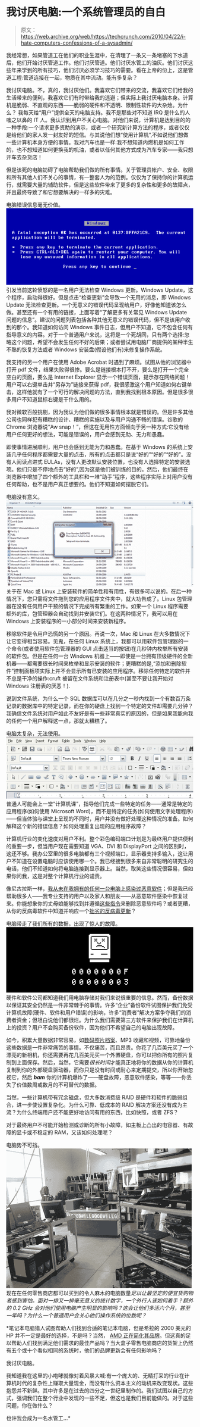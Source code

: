 # 我讨厌电脑:一个系统管理员的自白

> 原文：<https://web.archive.org/web/https://techcrunch.com/2010/04/22/i-hate-computers-confessions-of-a-sysadmin/>

我经常想，如果管道工在他们的职业生涯中，在清理了一条又一条堵塞的下水道后，他们开始讨厌管道工作。他们讨厌管道。他们讨厌水管工的油灰。他们讨厌这些年来学到的所有技巧，他们讨厌必须学习技巧的需要。看在上帝的份上，这是管道工程:管道连接在一起，物质在其中流动。能有多复杂？

我讨厌电脑。不，真的，我讨厌他们。我喜欢它们带来的交流，我喜欢它们给我的生活带来的便利，我喜欢它们有时带给我的逃避；但实际上我讨厌电脑本身。计算机是脆弱、不直观的东西——脆弱的硬件和不透明、限制性软件的大杂烩。为什么？
 我每天给“用户”提供全天的电脑支持。我不是那些对不知道 IRQ 是什么的人嗤之以鼻的 IT 人。我认识到用户不关心电脑。对他们来说，计算机是达到目的的一种手段:一个请求更多资助的演示，或者一个研究新计算方法的程序，或者仅仅是给他们的家人发一封友好的短信。与其说他们想“使用计算机”,不如说他们想做一些计算机本身方便的事情。我对汽车也是一样:我不想知道内燃机是如何工作的，也不想知道如何更换我的机油，或者以任何其他方式成为汽车专家——我只想开车去杂货店！

但是该死的电脑妨碍了电脑帮助我们做的所有事情。关于管理员帐户、安全、权限和所有其他人们不关心的事情，有一整套人为的范例。仅仅为了保持你的计算机运行，就需要大量的辅助软件，但是这些软件带来了更多的复杂性和更多的故障点，并且最终导致了和它想要解决的一样多的灾难。

电脑错误信息毫无价值。
![](img/6d43f777cea7290bf8a0f32b6cae7cae.png "windows_9x_bsod")
引发当前这轮愤怒的是一名用户无法检查 Windows 更新。Windows Update，这个程序，启动得很好。但是点击“检查更新”会导致一个无用的消息，即 Windows Update 无法检查更新。一个无意义的错误代码呈现给用户，好像他知道该怎么做。甚至还有一个有用的链接，上面写着“了解更多有关常见 Windows Update 问题的信息”。建议的问题列表包括各种其他无意义的错误代码，但不是该用户收到的那个。我知道如何访问 Windows 事件日志，但用户不知道，它不包含任何有指导意义的内容。对于一个普通用户来说，这将是一个死胡同，只有两个选择:忽略这个问题，希望不会发生任何不好的后果；或者尝试用电脑厂商提供的某种半生不熟的恢复方法或者 Windows 安装盘(假设他们有)来修复操作系统。

我支持的另一个用户在使用 Adobe Acrobat 时遇到了麻烦。试图从他的浏览器中打开 pdf 文件，结果失败得很惨。要么是链接根本打不开，要么是打开一个完全空白的页面，要么是 Internet Explorer 显示一个错误页面，提示存在网络问题！用户可以右键单击并“另存为”链接来获得 pdf，我很感激这个用户知道如何右键单击，这样他就有了一个可行的解决问题的方法，直到我找到根本原因。但是很多很多用户不知道鼠标右键是干什么用的。

我对微软百般挑剔，因为我认为他们做的很多事情根本就是错误的。但是许多其他公司也同样犯有糟糕的设计、糟糕的实施以及与用户沟通不畅的错误。谷歌的 Chrome 浏览器说“Aw snap！”，但这在无用性方面倾向于另一种方式:它没有给用户任何更好的想法，可能是错误的，用户会感到无助、无力和愚蠢。

即使事情进展顺利，用户也会感到无能为力和愚蠢。在基于 Windows 的系统上安装几乎任何程序都需要大量的点击，所有的点击都只是说“好的”“好的”“好的”。没有人阅读点进式 EULAs，没有人更改默认安装位置，也没有人选择特定的安装选项。他们只是不停地点击“好的”,因为这是他们被训练的目的。然后，他们最终在浏览器中增加了四个额外的工具栏和一堆“助手”程序，这些程序实际上对用户没有任何帮助，也不是用户真正想要的。他们不知道如何摆脱它们。

电脑没有意义。
[![](img/d7dc4637ff506c611cca9d7966f85edc.png "uninstall-fail")](https://web.archive.org/web/20221007163546/http://www.sevenforums.com/software/25129-troubleshooting-error-message-pc-probe2.html) 
关于在 Mac 或 Linux 上安装软件的简单性和有用性，有很多可以说的。在后一种情况下，您只需将文件拖到您的应用程序文件夹中，就大功告成了。Linux 包管理器在没有任何用户干预的情况下完成所有繁重的工作。如果一个 Linux 程序需要额外的库，包管理器会自动找到并安装它们。在这两种情况下，我可以用在 Windows 上安装程序的一小部分时间来安装新程序。

移除软件是令用户恐慌的另一个原因。再说一次，Mac 和 Linux 在大多数情况下让它变得相当容易。见鬼，在任何 Linux 系统上，我都可以用软件包管理器的一个命令(或者使用软件包管理器的 GUI 点击适当的按钮)在几秒钟内枚举所有安装的软件包。但是在任何一台 Windows 机器上——即使是一台拥有顶级硬件的全新机器——都需要很长时间来枚举和显示安装的软件；更糟糕的是,“添加和删除软件”控制面板项实际上并不会显示所有已安装的应用程序。移除任何特定的软件并不总是干净的操作:cruft 被留在文件系统和注册表中(甚至不要让我开始对 Windows 注册表的厌恶！).

说到文件系统，为什么一个 SQL 数据库可以在几分之一秒内找到一个有数百万条记录的数据库中的特定记录，而在你的硬盘上找到一个特定的文件却需要几分钟？我确信文件系统对用户如此不友好是有一些非常真实的原因的，但是如果我能向我的任何一个用户解释这一点，那就太糟糕了。

电脑太复杂，无法使用。
![](img/23f85cd966bbe0f12ee5b2ff02f5c35a.png "arrrrgh")
普通人可能会上一堂“计算机课”，指导他们完成一些特定的任务——通常是特定的应用程序(如何使用 Microsoft Word)，而不是特定的任务(如何使用文字处理程序)——但当体验与课堂上呈现的不同时，用户并没有做好处理这种情况的准备。如何解释这个新的错误信息？如何处理重复出现的应用程序故障？

计算机行业的变化速度对用户不利。整个彩色编码端口计划是为最终用户提供便利的重要一步，但当用户现在需要知道 VGA、DVI 和 DisplayPort 之间的区别时，这还不够。我办公室里的很多电脑都有三个视频端口，显示器支持多输入，这让用户不知道在设置电脑时应该使用哪一个。我已经接到很多来自非常聪明的研究生的电话，他们不知道如何将电脑连接到显示器上。当然，取笑这些情况很容易，但如果你问我，这是对整个计算机行业的谴责。

像尼古拉斯一样，[我从未在我拥有的任何一台电脑上感染过恶意软件](https://web.archive.org/web/20221007163546/http://www.crunchgear.com/2010/04/20/symantec-51-percent-of-all-malware-ever-was-detected-in-2009/)；但是我已经帮助很多人——我专业支持的用户以及家人和朋友——从恶意软件感染中恢复过来。你能想象你的丈母娘能够找到并遵循[这些指令](https://web.archive.org/web/20221007163546/http://www.bleepingcomputer.com/virus-removal/remove-internet-security-2010)来删除恶意软件吗？或者更糟，从你的反病毒软件中知道并响应一个[拙劣的反病毒更新](https://web.archive.org/web/20221007163546/https://kc.mcafee.com/corporate/index?page=content&id=KB68780)？

电脑带走了我们所有的数据，出现了惊人的故障。
![](img/c2904bd6d7d6d661f63255f9f85844b3.png "Sad_mac")
硬件和软件公司都知道我们用电脑存储对我们来说很重要的信息。然而，备份数据以保证其安全仍然是一件非常棘手的事情。许多“企业”备份软件试图保护我们免受计算机故障(硬件、软件和用户错误)的影响，许多“消费者”解决方案争夺我们的消费者资金；但坦白说他们都很烂。为什么我们需要第三方软件来保护我们在计算机上的投资？用户不会购买备份软件，因为他们不希望自己的电脑出现故障。

如今，积累大量数据非常容易，如[数码照片档案](https://web.archive.org/web/20221007163546/http://journal.nearbennett.com/2010/02/05/how-do-you-manage-your-photos/)、MP3 收藏和视频，可靠地备份这些数据是一件非常痛苦的事情。不仅痛苦，而且昂贵。你花了几百美元买了一个漂亮的新相机，你还需要再花几百美元买一个外置硬盘，你可以把你所有的照片复制到上面保存。然后，当然，它需要*很长时间*才能真正地将你的数据从你的计算机复制到你的外部硬盘驱动器，而你只是没有时间或耐心来定期提交，所以你开始忽视它，然后 ***bam*** 你的计算机爆炸了——硬盘故障，恶意软件感染，等等——你丢失了价值数周或数月的不可替代的数据。

当然，一些计算机带有冗余磁盘，但大多数消费级 RAID 是硬件和软件的脆弱组合，进一步使设置复杂化。为什么可靠、低成本的 RAID 解决方案还没有成为主流？为什么终端用户还不能更好地访问有用的东西，比如快照，或者 ZFS？

对于最终用户不可能开始检测或诊断的所有小故障，如主板上凸出的电容器、有故障的显卡或不稳定的 RAM，又该如何处理呢？

电脑势不可挡。
[![](img/e253b9c46afd3b1e49591aecd08d2cd6.png "Austin Computer Goodwill, by Commodore Gandalf Cunningham")](https://web.archive.org/web/20221007163546/http://www.flickr.com/photos/gandalfcunningham/3773973092/) 
现在在任何零售商店都可以买到的令人麻木的电脑数量*足以让最坚定的便宜货购物者感到害怕。面对一排又一排毫无意义的统计数字，一个外行人该如何着手？额外的 0.2 GHz 会对他们使用电脑产生明显的影响吗？这会让他们多活六个月，甚至一年吗？为什么一个普通用户会关心他们操作系统的位数呢？*

 *笔记本电脑猎人试图帮助人们找到合适的笔记本电脑，但是希拉的 2000 美元的 HP 并不一定是最好的选择，不是吗？当然， [AMD 正在简化其品牌](https://web.archive.org/web/20221007163546/http://www.crunchgear.com/2009/09/10/amd-simplifies-its-brand-again-with-vision/)。但这真的足以帮助人们找到满足他们需求的最佳产品吗？当大盒子零售电脑商店的货架上仍然有五个或十个看似相同的系统时，他们的品牌更新会有任何影响吗？

我讨厌电脑。

我知道我在这里的小咆哮就像对着风暴大喊:有一个庞大的、无精打采的行业在计算机时代的复杂性上赚取大量现金，而没有什么资本主义的动机来改变现状。这些抱怨并不新鲜。其中许多是在过去的四分之一世纪里制作的。我们试图以自己的方式，强调我们在整个行业中发现的一些不足，但这也是我们目前能做的。对于这些问题，你在做什么？

也许我会成为一名水管工…*